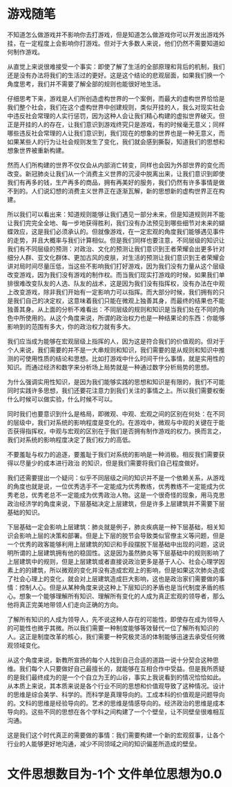 # 游戏随笔

不知道怎么做游戏并不影响你去打游戏，但是知道怎么做游戏你可以开发出游戏外挂，在一定程度上会影响你打游戏。但对于大多数人来说，他们仍然不需要知道如何制作游戏。

从直觉上来说很难接受一个事实：即使了解了生活的全部原理和背后的机制，我们还是没有办法将我们的生活过的更好。这是这个结论的悲观层面，如果我们换一个角度思考，我们并不需要了解全部的规则也能很好地生活。

仔细思考下来，游戏是人们所创造虚构世界的一个案例，而最大的虚构世界恰恰是我们整个社会，我们在这个虚构世界中创建规则，类似开挂的人，我么对现实社会中违反社会常理的人实行惩罚，因为这种人会让我们精心构建的虚拟世界破灭。但正是开挂的人的存在，让我们意识到游戏终究只是游戏，有的时候毫无意义；同样哪些违反社会常理的人让我们意识到，我们现在的想象的世界也是一种无意义，而如果某些人的行为让社会规则发生了变化，我们就会感到撕裂，知道我们的思想和想象世界被重新构建。

然而人们所构建的世界不仅仅会从内部消亡转变，同样也会因为外部世界的变化而改变。新冠肺炎让我们从一个消费主义世界的沉浸中脱离出来，让我们意识到即使我们有再多的钱，生产再多的商品，拥有再美好的服务，我们仍然有许多事情是做不到的。人们说幻想的消费主义世界正在逐渐瓦解，新的思想新的虚构世界正在构建。

所以我们可以看出来：知道规则能够让我们遇见一部分未来，但是知道规则并不能让我们完完全全地、每一步地获得胜利，我们没有办法预见到哪些细节对未来的蝴蝶效应，这是我们必须承认的。但就像游戏，在一定宏观的角度我们能够遇见事件的走势，并且大概率与我们计算相似。但是我们同样也要注意，不同层级的知识让我们有不同层级的预测：对政治、文化的预测让我们意识到王者荣耀会出更多针对细分人群、亚文化群体、更加古风的皮肤，对生活的预测让我们意识到王者荣耀会讲对局时间尽量压低，当这些不影响我们打好游戏，因为我们没有力量从这个层级改变游戏，因为我们没有游戏的制作权。而当我们现实打游戏的时候，如果我们单排很难改变队友的人选、队友的战术，这是因为我们没有指挥权，没有办法在中观上改变游戏，除非我们开始有一定影响力可以指挥。而大部分时候，我们拥有的只是我们自己的决定权，这意味着我们只能在微观上独善其身，而最终的结果也不能独善其身。从上面的分析不难看出：不同层级的规则和知识是当我们处在不同的角色中所使用的。从这个角度来说，所谓的政治权力也是一种结果论的东西：你能够影响到的范围有多大，你的政治权力就有多大。

我们应当成为能够在宏观层级上指挥的人，因为这是符合我们的价值观的。但对于个人来说，我们需要的并不是一大串规则和知识，我们需要的是从规则和知识中推测的可使用性质的结论和思想。比如打游戏中什么时间干什么事情，就是实用性的知识。而通过经济和数字来分析场上局势就是一种通过数字分析局势的思想。

为什么强调实用性知识，是因为我们能够实践的思想和知识是有限的，我们不可能同时实践许多思想，我们还要花注意力到我们关注的事情之上。所以我们需要权衡什么时候可以做实验，什么时候不可以。

同时我们也要意识到什么是格局，即微观、中观、宏观之间的区别在何处：在不同的层级中，我们对系统的影响程度是变化的。在游戏中，微观与中观的关键在于能否获得指挥权，中观与宏观的区别在于我们是否拥有制作游戏的权力。换而言之，我们对系统的影响程度决定了我们权力的高低。

不要羞耻与权力的追逐，要羞耻于我们对系统的影响是一种消极。相反我们需要获得以尽量少的成本进行政治 的知识，但是我们需要将我们自己程度做好。

我们还需要提出一个疑问：似乎不同层级之间的知识并不是一个依赖关系，从游戏的角度也就是说，一位优秀选手不一定能成为优秀教练，优秀教练不一定能成为优秀老总，优秀老总不一定能成为优秀政治人物。这是一个很奇怪的现象，用马克思政治经济学的角度来说，下层基础决定上层建筑，但是许多上层建筑并不需要下层基础的知识。

下层基础一定会影响上层建筑：肺炎就是例子，肺炎疾病是一种下层基础，相关知识会影响上层的决策和部署。但是上下层的脱节会导致类似官僚主义等问题，但是一个优秀的政客能够利用上层建筑的知识和手段摆脱下层基础中出现的问题，这说明所谓的上层建筑拥有他的稳固性。这是因为虽然肺炎等下层基础中的规则影响了上层建筑中的规则，但是上层建筑或者直接说政治更多是基于人心、社会心理学因素上的的建筑，所以微观的变化并没有造成宏观上的影响，但是如果这次肺炎造成了社会心理上的变化，就会对上层建筑造成巨大影响，这也是政治家们需要做的事情：控制人心。但是从某种角度来说这种上下层知识的矛盾也是当代制度矛盾的核心。想象一个能够理解所有知识、理解所有变化的人成为真正宏观的领导者，那么他将真正完美地带领人们走向正确的方向。

了解所有知识的人成为领导人，先不说这种人存在的可能性，即使存在成为领导人的可能性也微乎其微。所以我们需要一种制度能够等效替代一位了解所有知识的人。这正是制度改革的核心，我们需要一种究极灵活的体制能够迅速去承受任何微观领域变化。

从这个角度来说，新教所宣扬的每个人找到自己合适的道路一说十分契合这种思维。我们每个人只要做好自己最擅长的，就能够在互相合作中受益。但是我所质疑的是我们最终成为的是一个个自立为王的山谷，事实上我说看到的情况恰恰如此。从本质上来说，其本质来说是各个行业不同的思想和价值观导致了这种情况。设计的思维是综合美学、科学的。而科学是真理导向的。工成本科的价值观是问题导向的。文科的思维是经验导向的。艺术的思维是情感导向的。经济政治的思维是成本导向的。这些不同的思想在各个学科之间构建了一个个壁垒，让不同壁垒很难相互沟通。

这是我们这个时代真正的需要做的事情：我们需要构建一个新的宏观叙事，让各个行业的人能够更好地沟通，减少不同领域之间的知识偏差所造成的壁垒。

# 文件思想数目为-1个 文件单位思想为0.0